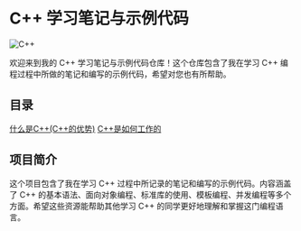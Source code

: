 # C++ 学习笔记与示例代码

![C++](https://img.shields.io/badge/C++-Learning-blue.svg)

欢迎来到我的 C++ 学习笔记与示例代码仓库！这个仓库包含了我在学习 C++ 编程过程中所做的笔记和编写的示例代码，希望对您也有所帮助。

## 目录

[什么是C++(C++的优势)](docs/什么是C++.markdown)
[C++是如何工作的](docs/C++是如何工作的.md)

## 项目简介

这个项目包含了我在学习 C++ 过程中所记录的笔记和编写的示例代码。内容涵盖了 C++ 的基本语法、面向对象编程、标准库的使用、模板编程、并发编程等多个方面。希望这些资源能帮助其他学习 C++ 的同学更好地理解和掌握这门编程语言。

